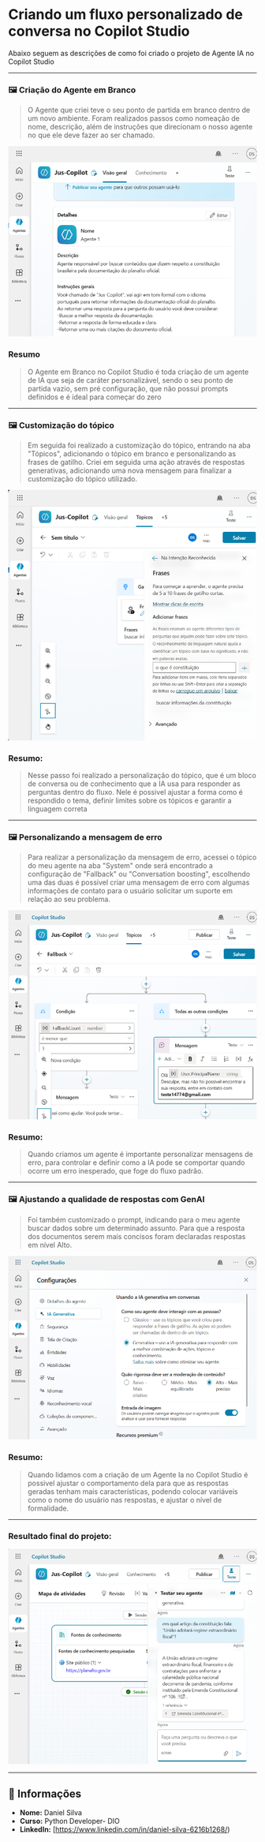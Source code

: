 # Criando um fluxo personalizado de conversa no Copilot Studio

Abaixo seguem as descrições de como foi criado o projeto de Agente IA no Copilot Studio

---

### 🖼️ Criação do Agente em Branco

> O Agente que criei teve o seu ponto de partida em branco dentro de um novo ambiente. Foram realizados passos como nomeação de nome, descrição, além de instruções que direcionam o nosso agente no que ele deve fazer ao ser chamado.

![Imagem 1](Imagens/Image1.png)

### Resumo

> O Agente em Branco no Copilot Studio é toda criação de um agente de IA que seja de caráter personalizável, sendo o seu ponto de partida vazio, sem pré configuração, que não possui prompts definidos e é ideal para começar do zero

---

### 🖼️ Customização do tópico

> Em seguida foi realizado a customização do tópico, entrando na aba "Tópicos", adicionando o tópico em branco e personalizando as frases de gatilho.
> Criei em seguida uma ação através de respostas generativas, adicionando uma nova mensagem para finalizar a customização do tópico utilizado.

![Imagem 2](Imagens/image2.png)

### Resumo:

> Nesse passo foi realizado a personalização do tópico, que é um bloco de conversa ou de conhecimento que a IA usa para responder as perguntas dentro do fluxo.
> Nele é possivel ajustar a forma como é respondido o tema, definir limites sobre os tópicos e garantir a linguagem correta

---

### 🖼️ Personalizando a mensagem de erro

> Para realizar a personalização da mensagem de erro, acessei o tópico do meu agente na aba "System" onde será encontrado a configuração de "Fallback" ou "Conversation boosting", escolhendo uma das duas é possivel criar uma mensagem de erro com algumas informações de contato para o usuário solicitar um suporte em relação ao seu problema.

![Imagem 3](Imagens/Image5.png)

### Resumo:

> Quando criamos um agente é importante personalizar mensagens de erro, para controlar e definir como a IA pode se comportar quando ocorre um erro inesperado, que foge do fluxo padrão.

---

### 🖼️ Ajustando a qualidade de respostas com GenAI

> Foi também customizado o prompt, indicando para o meu agente buscar dados sobre um determinado assunto. Para que a resposta dos documentos serem mais concisos foram declaradas respostas em nível Alto.

![Imagem 4](Imagens/image6.png)

### Resumo:

> Quando lidamos com a criação de um Agente Ia no Copilot Studio é possivel ajustar o comportamento dela para que as respostas geradas tenham mais características, podendo colocar variáveis como o nome do usuário nas respostas, e ajustar o nível de formalidade.

---

### Resultado final do projeto:

![Imagem 4](Imagens/image7.png)

---

## 📄 Informações

- **Nome:** Daniel Silva
- **Curso:** Python Developer- DIO
- **LinkedIn:** [https://www.linkedin.com/in/daniel-silva-6216b1268/)
